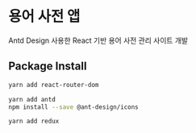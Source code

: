 # 용어 사전 앱

Antd Design 사용한 React 기반 용어 사전 관리 사이트 개발

## Package Install

```bash
yarn add react-router-dom

yarn add antd
npm install --save @ant-design/icons

yarn add redux
```
